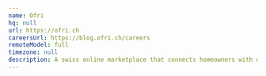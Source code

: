 ```yaml
---
name: Ofri
hq: null
url: https://ofri.ch
careersUrl: https://blog.ofri.ch/careers
remoteModel: full
timezone: null
description: A swiss online marketplace that connects homeowners with quality home improvement professionals.
---
```

